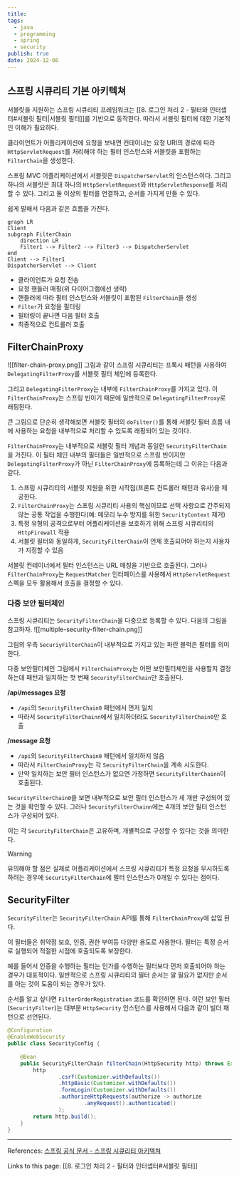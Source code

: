 ```yaml
---
title: 
tags:
  - java
  - programming
  - spring
  - security
publish: true
date: 2024-12-06
---
```

## 스프링 시큐리티 기본 아키텍쳐
서블릿을 지원하는 스프링 시큐리티 프레임워크는 [[8. 로그인 처리 2 - 필터와 인터셉터#서블릿 필터|서블릿 필터]]를 기반으로 동작한다. 따라서 서블릿 필터에 대한 기본적인 이해가 필요하다.

클라이언트가 어플리케이션에 요청을 보내면 컨테이너는 요청 URI의 경로에 따라 `HttpServletRequest`를 처리해야 하는 필터 인스턴스와 서블릿을 포함하는 `FilterChain`을 생성한다.

스프링 MVC 어플리케이션에서 서블릿은 `DispatcherServlet`의 인스턴스이다. 그리고 하나의 서블릿은 최대 하나의 `HttpServletRequest`와 `HttpServletResponse`를 처리할 수 있다. 그리고 둘 이상의 필터를 연결하고, 순서를 가지게 만들 수 있다.

쉽게 말해서 다음과 같은 흐름을 가진다.

```mermaid
graph LR
Client 
subgraph FilterChain 
	direction LR 
	Filter1 --> Filter2 --> Filter3 --> DispatcherServlet 
end 
Client --> Filter1 
DispatcherServlet --> Client
```

- 클라이언트가 요청 전송
- 요청 핸들러 매핑(위 다이어그램에선 생략)
- 핸들러에 따라 필터 인스턴스와 서블릿이 포함된 `FilterChain`을 생성
- `Filter`가 요청을 필터링
- 필터링이 끝나면 다음 필터 호출
- 최종적으로 컨트롤러 호출

## FilterChainProxy
![[filter-chain-proxy.png]]
그림과 같이 스프링 시큐리티는 프록시 패턴을 사용하여 `DelegatingFilterProxy`를 서블릿 필터 체인에 등록한다.

그리고 `DelegatingFilterProxy`는 내부에 `FilterChainProxy`를 가지고 있다. 이 `FilterChainProxy`는 스프링 빈이기 때문에 일반적으로 `DelegatingFilterProxy`로 래핑된다.

큰 그림으로 단순히 생각해보면 서블릿 필터의 `doFilter()`를 통해 서블릿 필터 흐름 내에 사용하는 요청을 내부적으로 처리할 수 있도록 래핑되어 있는 것이다.

`FilterChainProxy`는 내부적으로 서블릿 필터 개념과 동일한 `SecurityFilterChain`을 가진다. 이 필터 체인 내부의 필터들은 일반적으로 스프링 빈이지만 `DelegatingFilterProxy`가 아닌 `FilterChainProxy`에 등록하는데 그 이유는 다음과 같다.

1. 스프링 시큐리티의 서블릿 지원을 위한 시작점(프론트 컨트롤러 패턴과 유사)을 제공한다.
2. `FilterChainProxy`는 스프링 시큐리티 사용의 핵심이므로 선택 사항으로 간주되지 않는 공통 작업을 수행한다(예: 메모리 누수 방지를 위한 `SecurityContext` 제거)
3. 특정 유형의 공격으로부터 어플리케이션을 보호하기 위해 스프링 시큐리티의 `HttpFirewall` 적용
4. 서블릿 필터와 동일하게, `SecurityFilterChain`이 언제 호출되어야 하는지 사용자가 지정할 수 있음

서블릿 컨테이너에서 필터 인스턴스는 URL 매칭을 기반으로 호출된다. 그러나 `FilterChainProxy`는 `RequestMatcher` 인터페이스를 사용해서 `HttpServletRequest` 스펙을 모두 활용해서 호출을 결정할 수 있다.

### 다중 보안 필터체인
스프링 시큐리티는 `SecurityFilterChain`을 다중으로 등록할 수 있다. 다음의 그림을 참고하자.
![[multiple-security-filter-chain.png]]

그림의 우측 `SecuriyFilterChain`이 내부적으로 가지고 있는 파란 블럭은 필터를 의미한다.

다중 보안필터체인 그림에서 `FilterChainProxy`는 어떤 보안필터체인을 사용할지 결정하는데 패턴과 일치하는 첫 번째 `SecurityFilterChain`만 호출된다. 

**/api/messages 요청**
- `/api`의 `SecurityFilterChain0` 패턴에서 먼저 일치
- 따라서 `SecurityFilterChainn`에서 일치하더라도 `SecurityFilterChain0`만 호출

**/message 요청**
- `/api`의 `SecurityFilterChain0` 패턴에서 일치하지 않음
- 따라서 `FilterChainProxy`는 각 `SecurityFilterChain`을 계속 시도한다. 
- 만약 일치하는 보안 필터 인스턴스가 없으면 가정하면 `SecurityFilterChainn`이 호출된다. 

`SecurityFilterChain0`을 보면 내부적으로 보안 필터 인스턴스가 세 개만 구성되어 있는 것을 확인할 수 있다.  그러나 `SecurityFilterChainn`에는 4개의 보안 필터 인스턴스가 구성되어 있다.

이는 각 `SecurityFilterChain`은 고유하며, 개별적으로 구성할 수 있다는 것을 의미한다. 

> [!warning] 
> 유의해야 할 점은 실제로 어플리케이션에서 스프링 시큐리티가 특정 요청을 무시하도록 하려는 경우에 `SecurityFilterChain`에 필터 인스턴스가 0개일 수 있다는 점이다.

## SecurityFilter

`SecurityFilter`는 `SecurityFilterChain` API를 통해 `FilterChainProxy`에 삽입 된다. 

이 필터들은 취약점 보호, 인증, 권한 부여등 다양한 용도로 사용한다. 필터는 특정 순서로 실행되어 적절한 시점에 호출되도록 보장한다.

예를 들어서 인증을 수행하는 필터는 인가를 수행하는 필터보다 먼저 호출되어야 하는 경우가 대표적이다. 일반적으로 스프링 시큐리티의 필터 순서는 알 필요가 없지만 순서를 아는 것이 도움이 되는 경우가 있다.

순서를 알고 싶다면 `FilterOrderRegistration` 코드를 확인하면 된다. 이런 보안 필터(`SecurityFilter`)는 대부분 `HttpSecurity` 인스턴스를 사용해서 다음과 같이 빌더 패턴으로 선언된다.

```java
@Configuration  
@EnableWebSecurity  
public class SecurityConfig {  
  
    @Bean  
    public SecurityFilterChain filterChain(HttpSecurity http) throws Exception {  
        http  
                .csrf(Customizer.withDefaults())  
                .httpBasic(Customizer.withDefaults())  
                .formLogin(Customizer.withDefaults())  
                .authorizeHttpRequests(authorize -> authorize  
                        .anyRequest().authenticated()  
                );  
        return http.build();  
    }  
}
```




---
References: [스프링 공식 문서 - 스프링 시큐리티 아키텍쳐](https://docs.spring.io/spring-security/reference/servlet/architecture.html)

Links to this page: [[8. 로그인 처리 2 - 필터와 인터셉터#서블릿 필터]]